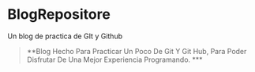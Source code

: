 # BlogRepositore
Un blog de practica de GIt y Github
> **Blog Hecho Para Practicar Un Poco De Git Y Git Hub, Para Poder Disfrutar De Una Mejor Experiencia Programando. ***